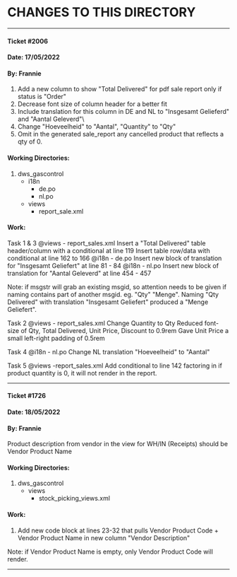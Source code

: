 # CHANGES TO THIS DIRECTORY 
<hr>

#### Ticket #2006  
#### Date: 17/05/2022 
#### By: Frannie

1. Add a new column to show "Total Delivered" for pdf sale report only if status is "Order"
2. Decrease font size of column header for a better fit
3. Include translation for this column in DE and NL to "Insgesamt Gelieferd" and "Aantal Geleverd"\
4. Change "Hoeveelheid" to "Aantal", "Quantity" to "Qty"
5. Omit in the generated sale_report any cancelled product that reflects a qty of 0.

#### Working Directories:
1. dws_gascontrol
   * i18n
     * de.po
     * nl.po
   * views
     * report_sale.xml

#### Work:
Task 1 & 3
@views - report_sales.xml
Insert a "Total Delivered" table header/column  with a conditional at line 119
Insert table row/data with conditional at line 162 to 166
@i18n - de.po 
Insert new block of translation for "Insgesamt Geliefert" at line 81 - 84 
@i18n - nl.po
Insert new block of translation for "Aantal Geleverd" at line 454 - 457

Note: if msgstr will grab an existing msgid, so attention needs to be given if naming contains part of another msgid. eg. "Qty" "Menge".  Naming "Qty Delivered" with translation "Insgesamt Geliefert" produced a "Menge Geliefert".

Task 2
@views - report_sales.xml
Change Quantity to Qty
Reduced font-size of Qty, Total Delivered, Unit Price, Discount to 0.9rem
Gave Unit Price a small left-right padding of 0.5rem

Task 4 
@i18n - nl.po
Change NL translation "Hoeveelheid" to "Aantal"

Task 5
@views -report_sales.xml
Add conditional to line 142 factoring in if product quantity is 0, it will not render in the report.

<hr>

#### Ticket #1726 
#### Date: 18/05/2022 
#### By: Frannie

Product description from vendor in the view for WH/IN (Receipts) should be Vendor Product Name

#### Working Directories:
1. dws_gascontrol
   * views
     * stock_picking_views.xml
     
#### Work:
1. Add new code block at lines 23-32 that pulls Vendor Product Code + Vendor Product Name in new column "Vendor Description"

Note: if Vendor Product Name is empty, only Vendor Product Code will render.

<hr>
